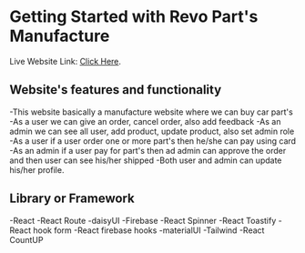 # Getting Started with Revo Part's Manufacture

Live Website Link: [Click Here](https://revo-parts-manufacture.web.app/).

## Website's features and functionality

-This website basically a manufacture website where we can buy car part's 
-As a user we can give an order, cancel order, also add feedback 
-As an admin we can see all user, add product, update product, also set admin role
-As a user if a user order one or more part's then he/she can pay using card
-As an admin if a user pay for part's then ad admin can approve the order and then user can see his/her shipped
-Both user and admin can update his/her profile.

## Library or Framework

-React
-React Route
-daisyUI
-Firebase
-React Spinner
-React Toastify
-React hook form
-React firebase hooks
-materialUI
-Tailwind
-React CountUP



